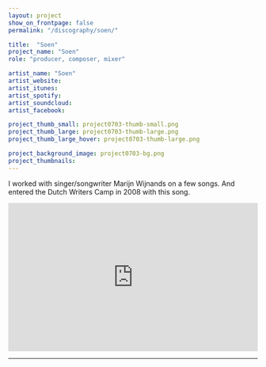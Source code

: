 ```yaml
---
layout: project
show_on_frontpage: false
permalink: "/discography/soen/"

title:  "Soen"
project_name: "Soen"
role: "producer, composer, mixer"

artist_name: "Soen"
artist_website:
artist_itunes:
artist_spotify:
artist_soundcloud:
artist_facebook:

project_thumb_small: project0703-thumb-small.png
project_thumb_large: project0703-thumb-large.png
project_thumb_large_hover: project0703-thumb-large.png

project_background_image: project0703-bg.png
project_thumbnails:
---
```


I worked with singer/songwriter Marijn Wijnands on a few songs. And entered the Dutch Writers Camp in 2008 with this song.

<iframe width="100%" height="300" scrolling="no" frameborder="no" src="https://w.soundcloud.com/player/?url=https%3A//api.soundcloud.com/tracks/131290452%3Fsecret_token%3Ds-zbOJ9&amp;color=%23e8280b&amp;auto_play=false&amp;hide_related=true&amp;show_comments=false&amp;show_user=true&amp;show_reposts=false&amp;show_teaser=false&amp;visual=true"></iframe>

---
